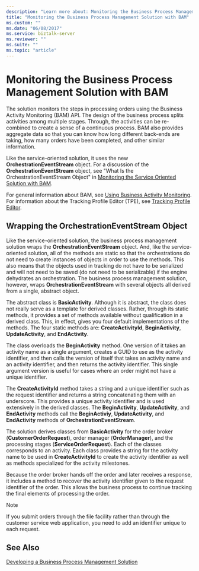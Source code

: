 ```yaml
---
description: "Learn more about: Monitoring the Business Process Management Solution with BAM"
title: "Monitoring the Business Process Management Solution with BAM"
ms.custom: ""
ms.date: "06/08/2017"
ms.service: biztalk-server
ms.reviewer: ""
ms.suite: ""
ms.topic: "article"
---
```

# Monitoring the Business Process Management Solution with BAM
The solution monitors the steps in processing orders using the Business Activity Monitoring (BAM) API. The design of the business process splits activities among multiple stages. Through, the activities can be re-combined to create a sense of a continuous process. BAM also provides aggregate data so that you can know how long different back-ends are taking, how many orders have been completed, and other similar information.  
  
 Like the service-oriented solution, it uses the new **OrchestrationEventStream** object. For a discussion of the **OrchestrationEventStream** object, see "What Is the OrchestrationEventStream Object" in [Monitoring the Service Oriented Solution with BAM](../core/monitoring-the-service-oriented-solution-with-bam.md).  
  
 For general information about BAM, see [Using Business Activity Monitoring](../core/using-business-activity-monitoring.md). For information about the Tracking Profile Editor (TPE), see [Tracking Profile Editor](../core/tracking-profile-editor.md).  
  
## Wrapping the OrchestrationEventStream Object  
 Like the service-oriented solution, the business process management solution wraps the **OrchestrationEventStream** object. And, like the service-oriented solution, all of the methods are static so that the orchestrations do not need to create instances of objects in order to use the methods. This also means that the objects used in tracking do not have to be serialized and will not need to be saved (do not need to be serializable) if the engine dehydrates an orchestration. The business process management solution, however, wraps **OrchestrationEventStream** with several objects all derived from a single, abstract object.  
  
 The abstract class is **BasicActivity**. Although it is abstract, the class does not really serve as a template for derived classes. Rather, through its static methods, it provides a set of methods available without qualification in a derived class. This, in effect, gives you four default implementations of the methods. The four static methods are: **CreateActivityId**, **BeginActivity**, **UpdateActivity**, and **EndActivity**.  
  
 The class overloads the **BeginActivity** method. One version of it takes an activity name as a single argument, creates a GUID to use as the activity identifier, and then calls the version of itself that takes an activity name and an activity identifier, and then returns the activity identifier. This single argument version is useful for cases where an order might not have a unique identifier.  
  
 The **CreateActivityId** method takes a string and a unique identifier such as the request identifier and returns a string concatenating them with an underscore. This provides a unique activity identifier and is used extensively in the derived classes. The **BeginActivity**, **UpdateActivity**, and **EndActivity** methods call the **BeginActiviy**, **UpdateActivity**, and **EndActivity** methods of **OrchestrationEventStream**.  
  
 The solution derives classes from **BasicActivity** for the order broker (**CustomerOrderRequest**), order manager (**OrderManager**), and the processing stages (**ServiceOrderRequest**). Each of the classes corresponds to an activity. Each class provides a string for the activity name to be used in **CreateActivityId** to create the activity identifier as well as methods specialized for the activity milestones.  
  
 Because the order broker hands off the order and later receives a response, it includes a method to recover the activity identifier given to the request identifier of the order. This allows the business process to continue tracking the final elements of processing the order.  
  
> [!NOTE]
>  If you submit orders through the file facility rather than through the customer service web application, you need to add an identifier unique to each request.  
  
## See Also  
 [Developing a Business Process Management Solution](../core/developing-a-business-process-management-solution.md)
